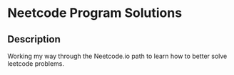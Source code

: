 # Neetcode Program Solutions

## Description

Working my way through the Neetcode.io path to learn how to better solve leetcode problems.
